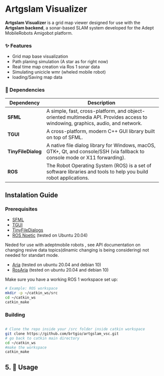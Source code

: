 # Artgslam Visualizer

**Artgslam Visualizer** is a grid map viewer designed for use with the **Artgslam backend**, a sonar-based SLAM system developed for the Adept MobileRobots Amigobot platform.

### ✨ Features

- Grid map base visualization
- Path planing simulation (A star as for right now)
- Real time map creation via Ros 1 sonar data
- Simulating unicicle wmr (wheled mobile robot)
- loading/Saving map data   

### 🔧 Dependencies

| Dependency          | Description                                                                                                                                                   |
|---------------------|---------------------------------------------------------------------------------------------------------------------------------------------------------------|
| **SFML**            | A simple, fast, cross-platform, and object-oriented multimedia API. Provides access to windowing, graphics, audio, and network.                               |
| **TGUI**            | A cross-platform, modern C++ GUI library built on top of SFML.                                                                                                 |
| **TinyFileDialog**  | A native file dialog library for Windows, macOS, GTK+, Qt, and console/SSH (via fallback to console mode or X11 forwarding).                                  |
| **ROS**             | The Robot Operating System (ROS) is a set of software libraries and tools to help you build robot applications.                                               |


## Instalation Guide 

### Prerequisites

- [SFML](https://www.sfml-dev.org/tutorials/2.5/)
- [TGUI](https://tgui.eu/tutorials/0.9/)
- [TinyFileDialogs](https://sourceforge.net/projects/tinyfiledialogs/)
- [ROS Noetic](http://wiki.ros.org/noetic/Installation) (tested on Ubuntu 20.04)

Neded for use with adeptmobile robots , see API documentation on changing resive data topics(dinamic changing is being considering) not needed for standart mode.
- [Aria](https://github.com/cinvesrob/Aria) (tested on ubuntu 20.04 and debian 10)
- [RosAria](https://github.com/amor-ros-pkg/rosaria) (tested on ubuntu 20.04 and debian 10)


Make sure you have a working ROS 1 workspace set up:

```bash
# Example: ROS workspace
mkdir -p ~/catkin_ws/src
cd ~/catkin_ws
catkin_make

```

### Building

```bash

# Clone the repo inside your /src folder inside catkin workspace
git clone https://github.com/brtgio/artgslam_vsc.git
# go back to catkin main directory
cd ~/catkin_ws
#make the workspace
catkin_make

```
## 5. 🧪 **Usage**

